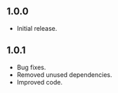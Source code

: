 ## 1.0.0

- Initial release.

## 1.0.1

- Bug fixes.
- Removed unused dependencies.
- Improved code.

